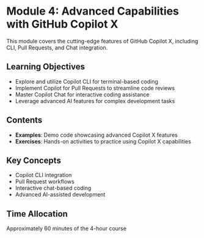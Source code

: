# Module 4: Advanced Capabilities with GitHub Copilot X

This module covers the cutting-edge features of GitHub Copilot X, including CLI, Pull Requests, and Chat integration.

## Learning Objectives
- Explore and utilize Copilot CLI for terminal-based coding
- Implement Copilot for Pull Requests to streamline code reviews
- Master Copilot Chat for interactive coding assistance
- Leverage advanced AI features for complex development tasks

## Contents
- **Examples**: Demo code showcasing advanced Copilot X features
- **Exercises**: Hands-on activities to practice using Copilot X capabilities

## Key Concepts
- Copilot CLI integration
- Pull Request workflows
- Interactive chat-based coding
- Advanced AI-assisted development

## Time Allocation
Approximately 60 minutes of the 4-hour course 